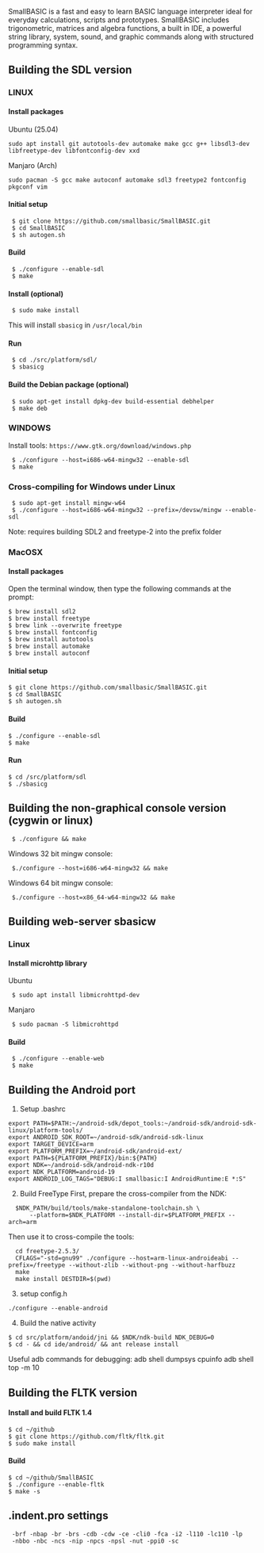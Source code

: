 SmallBASIC is a fast and easy to learn BASIC language interpreter ideal for everyday calculations, scripts and prototypes. SmallBASIC includes trigonometric, matrices and algebra functions, a built in IDE, a powerful string library, system, sound, and graphic commands along with structured programming syntax.

## Building the SDL version

### LINUX

#### Install packages

Ubuntu (25.04)

```
sudo apt install git autotools-dev automake make gcc g++ libsdl3-dev libfreetype-dev libfontconfig-dev xxd
```

Manjaro (Arch)

```
sudo pacman -S gcc make autoconf automake sdl3 freetype2 fontconfig pkgconf vim
```

#### Initial setup

```
 $ git clone https://github.com/smallbasic/SmallBASIC.git
 $ cd SmallBASIC
 $ sh autogen.sh
```

#### Build

```
 $ ./configure --enable-sdl
 $ make
```

#### Install (optional)

```
 $ sudo make install 
```

This will install `sbasicg` in `/usr/local/bin`

#### Run

```
 $ cd ./src/platform/sdl/
 $ sbasicg
```

#### Build the Debian package (optional)

```
 $ sudo apt-get install dpkg-dev build-essential debhelper
 $ make deb
```

### WINDOWS

Install tools: `https://www.gtk.org/download/windows.php`

```
 $ ./configure --host=i686-w64-mingw32 --enable-sdl
 $ make
```

### Cross-compiling for Windows under Linux

```
 $ sudo apt-get install mingw-w64
 $ ./configure --host=i686-w64-mingw32 --prefix=/devsw/mingw --enable-sdl
```

Note: requires building SDL2 and freetype-2 into the prefix folder

### MacOSX

#### Install packages

Open the terminal window, then type the following commands at the prompt:

```
$ brew install sdl2
$ brew install freetype
$ brew link --overwrite freetype
$ brew install fontconfig
$ brew install autotools
$ brew install automake
$ brew install autoconf
```

#### Initial setup

```
$ git clone https://github.com/smallbasic/SmallBASIC.git
$ cd SmallBASIC
$ sh autogen.sh
```

#### Build

```
$ ./configure --enable-sdl
$ make
```

#### Run

```
$ cd /src/platform/sdl
$ ./sbasicg
```

## Building the non-graphical console version (cygwin or linux)

```
 $ ./configure && make
```

 Windows 32 bit mingw console:

```
 $./configure --host=i686-w64-mingw32 && make
```

 Windows 64 bit mingw console:

```
 $./configure --host=x86_64-w64-mingw32 && make
```

## Building web-server sbasicw

### Linux

#### Install microhttp library

Ubuntu
```
 $ sudo apt install libmicrohttpd-dev
```

Manjaro
```
 $ sudo pacman -S libmicrohttpd
```

#### Build

```
 $ ./configure --enable-web
 $ make
```

## Building the Android port

1. Setup .bashrc
```
export PATH=$PATH:~/android-sdk/depot_tools:~/android-sdk/android-sdk-linux/platform-tools/
export ANDROID_SDK_ROOT=~/android-sdk/android-sdk-linux
export TARGET_DEVICE=arm
export PLATFORM_PREFIX=~/android-sdk/android-ext/
export PATH=${PLATFORM_PREFIX}/bin:${PATH}
export NDK=~/android-sdk/android-ndk-r10d
export NDK_PLATFORM=android-19
export ANDROID_LOG_TAGS="DEBUG:I smallbasic:I AndroidRuntime:E *:S"
```

2. Build FreeType
First, prepare the cross-compiler from the NDK:
```
  $NDK_PATH/build/tools/make-standalone-toolchain.sh \
      --platform=$NDK_PLATFORM --install-dir=$PLATFORM_PREFIX --arch=arm
```
Then use it to cross-compile the tools:
```
  cd freetype-2.5.3/
  CFLAGS="-std=gnu99" ./configure --host=arm-linux-androideabi --prefix=/freetype --without-zlib --without-png --without-harfbuzz
  make
  make install DESTDIR=$(pwd)
```

3. setup config.h
```
./configure --enable-android
```

4. Build the native activity
```
$ cd src/platform/andoid/jni && $NDK/ndk-build NDK_DEBUG=0
$ cd - && cd ide/android/ && ant release install
```
Useful adb commands for debugging:
adb shell dumpsys cpuinfo
adb shell top -m 10

## Building the FLTK version

#### Install and build FLTK 1.4

```
$ cd ~/github
$ git clone https://github.com/fltk/fltk.git
$ sudo make install
```

#### Build

```
$ cd ~/github/SmallBASIC
$ ./configure --enable-fltk
$ make -s
```

## .indent.pro settings
```
 -brf -nbap -br -brs -cdb -cdw -ce -cli0 -fca -i2 -l110 -lc110 -lp
 -nbbo -nbc -ncs -nip -npcs -npsl -nut -ppi0 -sc
```
